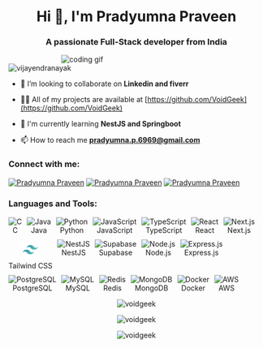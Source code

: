 
<h1 align="center">Hi 👋, I'm Pradyumna Praveen</h1>
<h3 align="center">A passionate Full-Stack developer from India</h3>

<img align="right" alt="coding gif" width="400" src="https://i.pinimg.com/originals/d4/81/f3/d481f3c72e283309071f79e01b05c06d.gif">

<p align="left"> <img src="https://komarev.com/ghpvc/?username=vijayendranayak&label=Profile%20views&color=0e75b6&style=flat" alt="vijayendranayak" /> </p>

- 👯 I’m looking to collaborate on **Linkedin and fiverr**

- 👨‍💻 All of my projects are available at [https://github.com/VoidGeek](https://github.com/VoidGeek)

- 🌱 I'm currently learning **NestJS and Springboot**

- 📫 How to reach me **pradyumna.p.6969@gmail.com**

<h3 align="left">Connect with me:</h3>
<p align="left">
  <a href="https://linkedin.com/in/pradyumna-p-010038231/" target="blank"><img align="center" src="https://raw.githubusercontent.com/rahuldkjain/github-profile-readme-generator/master/src/images/icons/Social/linked-in-alt.svg" alt="Pradyumna Praveen" height="30" width="40" /></a>
  <a href="https://www.hackerrank.com/profile/pradyumna_p_6969" target="blank"><img align="center" src="https://raw.githubusercontent.com/rahuldkjain/github-profile-readme-generator/master/src/images/icons/Social/hackerrank.svg" alt="Pradyumna Praveen" height="30" width="40" /></a>
  <a href="https://leetcode.com/u/voidxml/" target="blank"><img align="center" src="https://raw.githubusercontent.com/rahuldkjain/github-profile-readme-generator/master/src/images/icons/Social/leet-code.svg" alt="Pradyumna Praveen" height="30" width="40" /></a>
</p>

<h3 align="left">Languages and Tools:</h3>
<div style="display: flex; flex-wrap: wrap; gap: 10px;">
  <div style="text-align: center;">
    <img src="https://cdn.jsdelivr.net/gh/devicons/devicon/icons/c/c-original.svg" title="C" alt="C" width="40" height="40"/>
    <div>C</div>
  </div>
  <div style="text-align: center;">
    <img src="https://cdn.jsdelivr.net/gh/devicons/devicon/icons/java/java-original.svg" title="Java" alt="Java" width="40" height="40"/>
    <div>Java</div>
  </div>
  <div style="text-align: center;">
    <img src="https://cdn.jsdelivr.net/gh/devicons/devicon/icons/python/python-original.svg" title="Python" alt="Python" width="40" height="40"/>
    <div>Python</div>
  </div>
  <div style="text-align: center;">
    <img src="https://cdn.jsdelivr.net/gh/devicons/devicon/icons/javascript/javascript-original.svg" title="JavaScript" alt="JavaScript" width="40" height="40"/>
    <div>JavaScript</div>
  </div>
  <div style="text-align: center;">
    <img src="https://cdn.jsdelivr.net/gh/devicons/devicon/icons/typescript/typescript-original.svg" title="TypeScript" alt="TypeScript" width="40" height="40"/>
    <div>TypeScript</div>
  </div>
  <div style="text-align: center;">
    <img src="https://cdn.jsdelivr.net/gh/devicons/devicon/icons/react/react-original.svg" title="React" alt="React" width="40" height="40"/>
    <div>React</div>
  </div>
  <div style="text-align: center;">
    <img src="https://upload.wikimedia.org/wikipedia/commons/8/8e/Nextjs-logo.svg" title="Next.js" alt="Next.js" width="40" height="40"/>
    <div>Next.js</div>
  </div>
  <div style="text-align: center;">
    <img src="https://raw.githubusercontent.com/github/explore/main/topics/tailwind/tailwind.png" title="Tailwind CSS" alt="Tailwind CSS" width="40" height="40"/>
    <div>Tailwind CSS</div>
  </div>
  <div style="text-align: center;">
    <img src="https://docs.nestjs.com/assets/logo-small.svg" title="NestJS" alt="NestJS" width="40" height="40"/>
    <div>NestJS</div>
  </div>
  <div style="text-align: center;">
    <img src="https://seeklogo.com/images/S/supabase-logo-DCC676FFE2-seeklogo.com.png" title="Supabase" alt="Supabase" width="40" height="40"/>
    <div>Supabase</div>
  </div>
  <div style="text-align: center;">
    <img src="https://cdn.jsdelivr.net/gh/devicons/devicon/icons/nodejs/nodejs-original.svg" title="Node.js" alt="Node.js" width="40" height="40"/>
    <div>Node.js</div>
  </div>
  <div style="text-align: center;">
    <img src="https://raw.githubusercontent.com/expressjs/expressjs.com/master/public/images/express-facebook-share.png" title="Express.js" alt="Express.js" width="40" height="40"/>
    <div>Express.js</div>
  </div>
  <div style="text-align: center;">
    <img src="https://cdn.jsdelivr.net/gh/devicons/devicon/icons/postgresql/postgresql-original.svg" title="PostgreSQL" alt="PostgreSQL" width="40" height="40"/>
    <div>PostgreSQL</div>
  </div>
  <div style="text-align: center;">
    <img src="https://cdn.jsdelivr.net/gh/devicons/devicon/icons/mysql/mysql-original.svg" title="MySQL" alt="MySQL" width="40" height="40"/>
    <div>MySQL</div>
  </div>
  <div style="text-align: center;">
    <img src="https://cdn.jsdelivr.net/gh/devicons/devicon/icons/redis/redis-original.svg" title="Redis" alt="Redis" width="40" height="40"/>
    <div>Redis</div>
  </div>
  <div style="text-align: center;">
    <img src="https://cdn.jsdelivr.net/gh/devicons/devicon/icons/mongodb/mongodb-original.svg" title="MongoDB" alt="MongoDB" width="40" height="40"/>
    <div>MongoDB</div>
  </div>
  <div style="text-align: center;">
    <img src="https://cdn.jsdelivr.net/gh/devicons/devicon/icons/docker/docker-original.svg" title="Docker" alt="Docker" width="40" height="40"/>
    <div>Docker</div>
  </div>
  <div style="text-align: center;">
    <img src="https://cdn.jsdelivr.net/gh/devicons/devicon/icons/amazonwebservices/amazonwebservices-original.svg" title="AWS" alt="AWS" width="40" height="40"/>
    <div>AWS</div>
  </div>
</div>




<p align="center"><img src="https://github-readme-stats.vercel.app/api/top-langs?username=voidgeek&show_icons=true&locale=en&layout=compact" alt="voidgeek" /></p>

<p align="center"><img src="https://github-readme-stats.vercel.app/api?username=voidgeek&show_icons=true&locale=en" alt="voidgeek" /></p>

<p align="center"><img src="https://github-readme-streak-stats.herokuapp.com/?user=voidgeek" alt="voidgeek" /></p>

</body>
</html>
